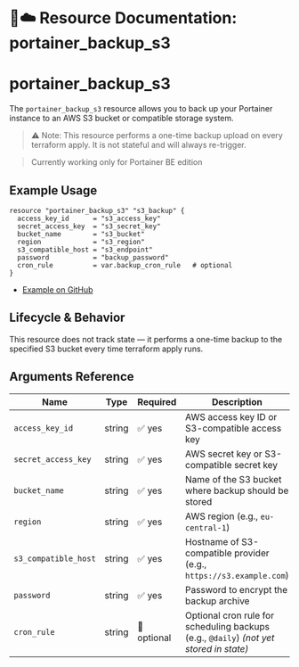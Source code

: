 # 💾☁️ **Resource Documentation: portainer_backup_s3**

# portainer_backup_s3
The `portainer_backup_s3` resource allows you to back up your Portainer instance to an AWS S3 bucket or compatible storage system.
> ⚠️ Note: This resource performs a one-time backup upload on every terraform apply. It is not stateful and will always re-trigger.

> Currently working only for Portainer BE edition

## Example Usage

```hcl
resource "portainer_backup_s3" "s3_backup" {
  access_key_id      = "s3_access_key"
  secret_access_key  = "s3_secret_key"
  bucket_name        = "s3_bucket"
  region             = "s3_region"
  s3_compatible_host = "s3_endpoint"
  password           = "backup_password"
  cron_rule          = var.backup_cron_rule   # optional
}
```
- [Example on GitHub](https://github.com/portainer/terraform-provider-portainer/tree/main/examples/backup_s3)

## Lifecycle & Behavior
This resource does not track state — it performs a one-time backup to the specified S3 bucket every time terraform apply runs.

## Arguments Reference

| Name                 | Type   | Required | Description                                                                   |
|----------------------|--------|----------|-------------------------------------------------------------------------------|
| `access_key_id`      | string | ✅ yes   | AWS access key ID or S3-compatible access key                                 |
| `secret_access_key`  | string | ✅ yes   | AWS secret key or S3-compatible secret key                                    |
| `bucket_name`        | string | ✅ yes   | Name of the S3 bucket where backup should be stored                           |
| `region`             | string | ✅ yes   | AWS region (e.g., `eu-central-1`)                                             |
| `s3_compatible_host` | string | ✅ yes   | Hostname of S3-compatible provider (e.g., `https://s3.example.com`)           |
| `password`           | string | ✅ yes   | Password to encrypt the backup archive                                        |
| `cron_rule`          | string | 🚫 optional | Optional cron rule for scheduling backups (e.g., `@daily`) *(not yet stored in state)* |
